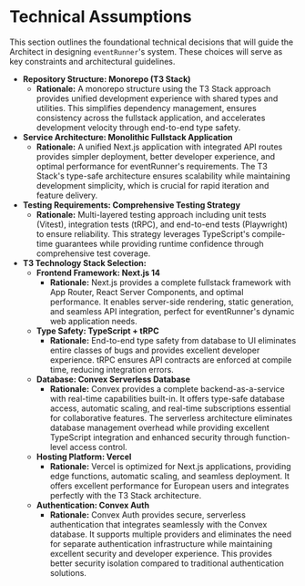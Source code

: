 # Technical Assumptions

This section outlines the foundational technical decisions that will guide the Architect in designing `eventRunner`'s system. These choices will serve as key constraints and architectural guidelines.

* **Repository Structure: Monorepo (T3 Stack)**
    * **Rationale:** A monorepo structure using the T3 Stack approach provides unified development experience with shared types and utilities. This simplifies dependency management, ensures consistency across the fullstack application, and accelerates development velocity through end-to-end type safety.
* **Service Architecture: Monolithic Fullstack Application**
    * **Rationale:** A unified Next.js application with integrated API routes provides simpler deployment, better developer experience, and optimal performance for eventRunner's requirements. The T3 Stack's type-safe architecture ensures scalability while maintaining development simplicity, which is crucial for rapid iteration and feature delivery.
* **Testing Requirements: Comprehensive Testing Strategy**
    * **Rationale:** Multi-layered testing approach including unit tests (Vitest), integration tests (tRPC), and end-to-end tests (Playwright) to ensure reliability. This strategy leverages TypeScript's compile-time guarantees while providing runtime confidence through comprehensive test coverage.
* **T3 Technology Stack Selection:**
    * **Frontend Framework: Next.js 14**
        * **Rationale:** Next.js provides a complete fullstack framework with App Router, React Server Components, and optimal performance. It enables server-side rendering, static generation, and seamless API integration, perfect for eventRunner's dynamic web application needs.
    * **Type Safety: TypeScript + tRPC**
        * **Rationale:** End-to-end type safety from database to UI eliminates entire classes of bugs and provides excellent developer experience. tRPC ensures API contracts are enforced at compile time, reducing integration errors.
    * **Database: Convex Serverless Database**
        * **Rationale:** Convex provides a complete backend-as-a-service with real-time capabilities built-in. It offers type-safe database access, automatic scaling, and real-time subscriptions essential for collaborative features. The serverless architecture eliminates database management overhead while providing excellent TypeScript integration and enhanced security through function-level access control.
    * **Hosting Platform: Vercel**
        * **Rationale:** Vercel is optimized for Next.js applications, providing edge functions, automatic scaling, and seamless deployment. It offers excellent performance for European users and integrates perfectly with the T3 Stack architecture.
    * **Authentication: Convex Auth**
        * **Rationale:** Convex Auth provides secure, serverless authentication that integrates seamlessly with the Convex database. It supports multiple providers and eliminates the need for separate authentication infrastructure while maintaining excellent security and developer experience. This provides better security isolation compared to traditional authentication solutions.
